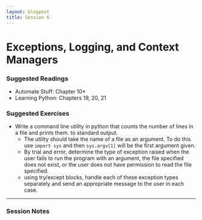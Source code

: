 ```yaml
---
layout: blogpost
title: Session 6
---
```


# Exceptions, Logging, and Context Managers

### Suggested Readings

* Automate Stuff: Chapter 10\*
* Learning Python: Chapters 19, 20, 21

### Suggested Exercises

* Write a command line utility in python that counts the number of lines
  in a file and prints them. to standard output.
  * The utility should take the name of a file as an argument. To do
    this use `import sys` and then `sys.argv[1]` will be the first
    argument given.
  * By trial and error, determine the type of exception raised when the
    user fails to run the program with an argument, the file specified does
    not exist, or the user does not have permission to read the file specified.
  * using try/except blocks, handle each of these exception types separately
    and send an appropriate message to the user in each case.

---

### Session Notes
